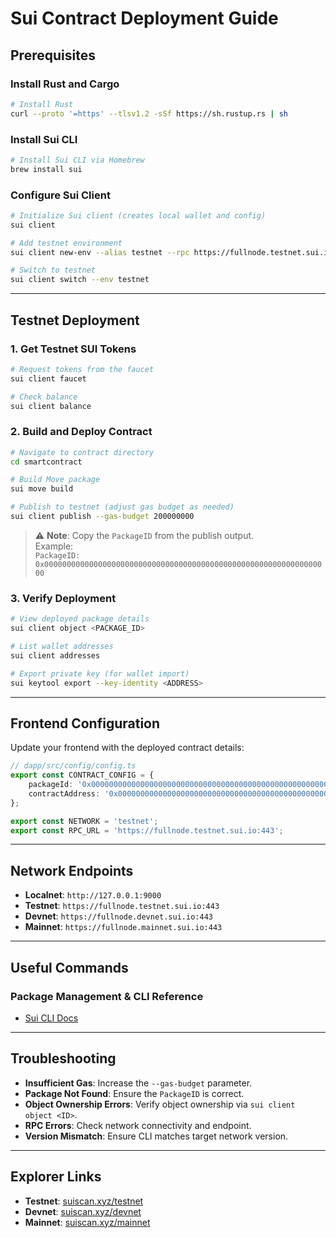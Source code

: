 
# Sui Contract Deployment Guide

## Prerequisites

### Install Rust and Cargo
```bash
# Install Rust
curl --proto '=https' --tlsv1.2 -sSf https://sh.rustup.rs | sh
```

### Install Sui CLI
```bash
# Install Sui CLI via Homebrew
brew install sui
```

### Configure Sui Client
```bash
# Initialize Sui client (creates local wallet and config)
sui client

# Add testnet environment
sui client new-env --alias testnet --rpc https://fullnode.testnet.sui.io:443

# Switch to testnet
sui client switch --env testnet
```

---

## Testnet Deployment

### 1. Get Testnet SUI Tokens
```bash
# Request tokens from the faucet
sui client faucet

# Check balance
sui client balance
```

### 2. Build and Deploy Contract
```bash
# Navigate to contract directory
cd smartcontract

# Build Move package
sui move build

# Publish to testnet (adjust gas budget as needed)
sui client publish --gas-budget 200000000
```

> ⚠️ **Note**: Copy the `PackageID` from the publish output.  
Example:  
`PackageID: 0x0000000000000000000000000000000000000000000000000000000000000000`

### 3. Verify Deployment
```bash
# View deployed package details
sui client object <PACKAGE_ID>

# List wallet addresses
sui client addresses

# Export private key (for wallet import)
sui keytool export --key-identity <ADDRESS>
```

---

## Frontend Configuration

Update your frontend with the deployed contract details:

```ts
// dapp/src/config/config.ts
export const CONTRACT_CONFIG = {
    packageId: '0x0000000000000000000000000000000000000000000000000000000000000000',
    contractAddress: '0x0000000000000000000000000000000000000000000000000000000000000000',
};

export const NETWORK = 'testnet';
export const RPC_URL = 'https://fullnode.testnet.sui.io:443';
```

---

## Network Endpoints

- **Localnet**: `http://127.0.0.1:9000`
- **Testnet**: `https://fullnode.testnet.sui.io:443`
- **Devnet**: `https://fullnode.devnet.sui.io:443`
- **Mainnet**: `https://fullnode.mainnet.sui.io:443`

---

## Useful Commands

### Package Management & CLI Reference

- [Sui CLI Docs](https://docs.sui.io/references/cli)

---

## Troubleshooting

- **Insufficient Gas**: Increase the `--gas-budget` parameter.
- **Package Not Found**: Ensure the `PackageID` is correct.
- **Object Ownership Errors**: Verify object ownership via `sui client object <ID>`.
- **RPC Errors**: Check network connectivity and endpoint.
- **Version Mismatch**: Ensure CLI matches target network version.

---

## Explorer Links

- **Testnet**: [suiscan.xyz/testnet](https://suiscan.xyz/testnet)
- **Devnet**: [suiscan.xyz/devnet](https://suiscan.xyz/devnet)
- **Mainnet**: [suiscan.xyz/mainnet](https://suiscan.xyz/mainnet)

